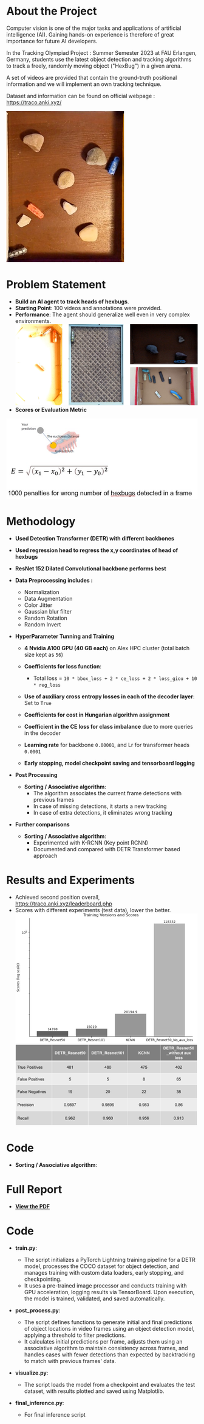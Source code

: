 # About the Project
Computer vision is one of the major tasks and applications of artificial intelligence (AI). Gaining hands-on experience is therefore of great importance for future AI developers. 

In the Tracking Olympiad Project : Summer Semester 2023 at FAU Erlangen, Germany, students use the latest object detection and tracking algorithms to track a freely, randomly moving object ("HexBug") in a given arena. 

A set of videos are provided that contain the ground-truth positional information and we will implement an own tracking technique. 

Dataset and information can be found on official webpage : https://traco.anki.xyz/

[![See Hexbugs](images/1.jpg)](https://youtube.com/shorts/V4Rl51bUAsw?feature=share)

# Problem Statement
- **Build an AI agent to track heads of hexbugs**.
- **Starting Point**: 100 videos and annotations were provided.
- **Performance**: The agent should generalize well even in very complex environments.
![Complex Enviornments](images/2.jpg)
- **Scores or Evaluation Metric**

![Scores](images/3.jpg)

# Methodology
- **Used Detection Transformer (DETR) with different backbones**
- **Used regression head to regress the x,y coordinates of head of hexbugs**
- **ResNet 152 Dilated Convolutional backbone performs best**
- **Data Preprocessing includes :**
  - Normalization
  - Data Augmentation
  - Color Jitter
  - Gaussian blur filter
  - Random Rotation
  - Random Invert

- **HyperParameter Tunning and Training**
  - **4 Nvidia A100 GPU (40 GB each)** on Alex HPC cluster (total batch size kept as `56`)
  - **Coefficients for loss function**:
    -   Total loss = `10 * bbox_loss + 2 * ce_loss + 2 * loss_giou + 10 * reg_loss`

  - **Use of auxiliary cross entropy losses in each of the decoder layer**: Set to `True`
  - **Coefficients for cost in Hungarian algorithm assignment**
  - **Coefficient in the CE loss for class imbalance** due to more queries in the decoder
  - **Learning rate** for backbone `0.00001`, and Lr for transformer heads `0.0001`
  - **Early stopping, model checkpoint saving and tensorboard logging**

- **Post Processing**
  - **Sorting / Associative algorithm**:
    -   The algorithm associates the current frame detections with previous frames
    -   In case of missing detections, it starts a new tracking
    -   In case of extra detections, it eliminates wrong tracking
   
- **Further comparisons**
  - **Sorting / Associative algorithm**:
    -  Experimented with K-RCNN (Key point RCNN)
    -  Documented and compared with DETR Transformer based approach

# Results and Experiments
  -  Achieved second position overall, https://traco.anki.xyz/leaderboard.php
  -  Scores with different experiments (test data), lower the better.
        ![Results](images/4.jpg)
        ![Results](images/5.jpg)

# Code
  - **Sorting / Associative algorithm**:

# Full Report 
  - **[View the PDF](Towards_Seamless_Hex-Bug_Tracking_Salil_Bhatnagar_23220858.pdf)**
    
# Code
- **train.py**:
  - The script initializes a PyTorch Lightning training pipeline for a DETR model, processes the COCO dataset for object detection, and manages training with custom data loaders, early stopping, and checkpointing.
  - It uses a pre-trained image processor and conducts training with GPU acceleration, logging results via TensorBoard. Upon execution, the model is trained, validated, and saved automatically.
 
- **post_process.py**:
  - The script defines functions to generate initial and final predictions of object locations in video frames using an object detection model, applying a threshold to filter predictions.
  - It calculates initial predictions per frame, adjusts them using an associative algorithm to maintain consistency across frames, and handles cases with fewer detections than expected by backtracking to match with previous frames' data. 
  
- **visualize.py**:
  - The script loads the model from a checkpoint and evaluates the test dataset, with results plotted and saved using Matplotlib.

- **final_inference.py**:
  - For final inference script









